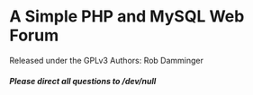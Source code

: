 A Simple PHP and MySQL Web Forum
=============================
Released under the GPLv3
Authors: Rob Damminger

<h5>Please direct all questions to /dev/null</h5>
